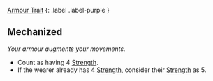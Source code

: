 
[Armour Trait](Game/Core/Armour-Traits)
{: .label .label-purple }

## Mechanized
*Your armour augments your movements.*
* Count as having 4 [Strength](Strength).
* If the wearer already has 4 [Strength](Strength), consider their [Strength](Strength) as 5.